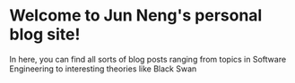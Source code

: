 # Welcome to Jun Neng's personal blog site!

In here, you can find all sorts of blog posts ranging from topics in Software Engineering to interesting theories like Black Swan

